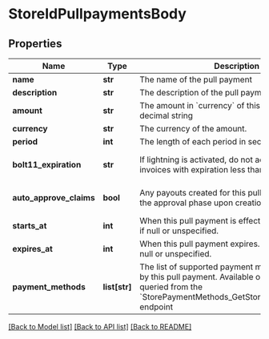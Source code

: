 # StoreIdPullpaymentsBody

## Properties
Name | Type | Description | Notes
------------ | ------------- | ------------- | -------------
**name** | **str** | The name of the pull payment | [optional] 
**description** | **str** | The description of the pull payment | [optional] 
**amount** | **str** | The amount in &#x60;currency&#x60; of this pull payment as a decimal string | [optional] 
**currency** | **str** | The currency of the amount. | [optional] 
**period** | **int** | The length of each period in seconds. | [optional] 
**bolt11_expiration** | **str** | If lightning is activated, do not accept BOLT11 invoices with expiration less than … days | [optional] [default to '30']
**auto_approve_claims** | **bool** | Any payouts created for this pull payment will skip the approval phase upon creation | [optional] [default to False]
**starts_at** | **int** | When this pull payment is effective. Already started if null or unspecified. | [optional] 
**expires_at** | **int** | When this pull payment expires. Never expires if null or unspecified. | [optional] 
**payment_methods** | **list[str]** | The list of supported payment methods supported by this pull payment. Available options can be queried from the &#x60;StorePaymentMethods_GetStorePaymentMethods&#x60; endpoint | [optional] 

[[Back to Model list]](../README.md#documentation-for-models) [[Back to API list]](../README.md#documentation-for-api-endpoints) [[Back to README]](../README.md)

